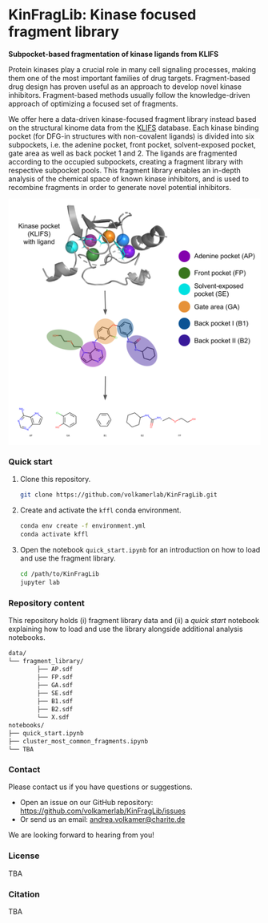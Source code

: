 # KinFragLib: Kinase focused fragment library

**Subpocket-based fragmentation of kinase ligands from KLIFS**

Protein kinases play a crucial role in many cell signaling processes, 
making them one of the most important families of drug targets.
Fragment-based drug design has proven useful as an approach to develop novel kinase inhibitors. 
Fragment-based methods usually follow the knowledge-driven approach of optimizing a focused set of fragments. 

We offer here a data-driven kinase-focused fragment library instead 
based on the structural kinome data from the [KLIFS](https://klifs.vu-compmedchem.nl) database.
Each kinase binding pocket (for DFG-in structures with non-covalent ligands) is divided into six subpockets, i.e.
the adenine pocket, front pocket, solvent-exposed pocket, gate area as well as back pocket 1 and 2.
The ligands are fragmented according to the occupied subpockets, 
creating a fragment library with respective subpocket pools. 
This fragment library enables an in-depth analysis of the chemical space of known kinase inhibitors, 
and is used to recombine fragments in order to generate novel potential inhibitors.


<img src ="./docs/img/toc_github_kinfraglib.png" width = "600" align="left"> 
<br clear="all" />

### Quick start

1. Clone this repository.

    ```bash
    git clone https://github.com/volkamerlab/KinFragLib.git
    ```

2. Create and activate the `kffl` conda environment. 

    ```bash
    conda env create -f environment.yml
    conda activate kffl
    ```

3. Open the notebook `quick_start.ipynb` for an introduction on how to load and use the fragment library.

    ```bash
    cd /path/to/KinFragLib
    jupyter lab
    ```

### Repository content

This repository holds (i) fragment library data and (ii) a *quick start* notebook explaining how to load and use the library alongside additional analysis notebooks.

    data/
    └── fragment_library/
            ├── AP.sdf
            ├── FP.sdf
            ├── GA.sdf
            ├── SE.sdf
            ├── B1.sdf
            ├── B2.sdf
            └── X.sdf
    notebooks/
    ├── quick_start.ipynb
    ├── cluster_most_common_fragments.ipynb
    └── TBA
    

### Contact

Please contact us if you have questions or suggestions.

* Open an issue on our GitHub repository: https://github.com/volkamerlab/KinFragLib/issues
* Or send us an email: andrea.volkamer@charite.de

We are looking forward to hearing from you!

### License

TBA

### Citation

TBA
